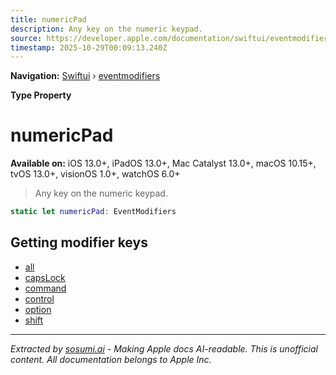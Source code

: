 ```yaml
---
title: numericPad
description: Any key on the numeric keypad.
source: https://developer.apple.com/documentation/swiftui/eventmodifiers/numericpad
timestamp: 2025-10-29T00:09:13.240Z
---
```


**Navigation:** [Swiftui](/documentation/swiftui) › [eventmodifiers](/documentation/swiftui/eventmodifiers)

**Type Property**

# numericPad

**Available on:** iOS 13.0+, iPadOS 13.0+, Mac Catalyst 13.0+, macOS 10.15+, tvOS 13.0+, visionOS 1.0+, watchOS 6.0+

> Any key on the numeric keypad.

```swift
static let numericPad: EventModifiers
```

## Getting modifier keys

- [all](/documentation/swiftui/eventmodifiers/all)
- [capsLock](/documentation/swiftui/eventmodifiers/capslock)
- [command](/documentation/swiftui/eventmodifiers/command)
- [control](/documentation/swiftui/eventmodifiers/control)
- [option](/documentation/swiftui/eventmodifiers/option)
- [shift](/documentation/swiftui/eventmodifiers/shift)

---

*Extracted by [sosumi.ai](https://sosumi.ai) - Making Apple docs AI-readable.*
*This is unofficial content. All documentation belongs to Apple Inc.*

